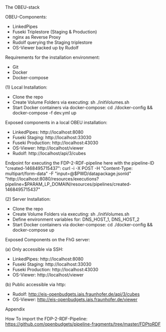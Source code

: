 The OBEU-stack

OBEU-Components:
- LinkedPipes
- Fuseki Triplestore (Staging & Production)
- nginx as Reverse Proxy
- Rudolf querying the Staging triplestore
- OS-Viewer backed up by Rudolf

Requirements for the installation environment:
- Git
- Docker 
- Docker-compose

(1) Local Installation:
- Clone the repo
- Create Volume Folders via executing: sh ./initVolumes.sh
- Start Docker containers via docker-compose:
    cd ./docker-config && docker-compose -f dev.yml up

Exposed components in a local OBEU installation:
- LinkedPipes: http://localhost:8080
- Fuseki Staging: http://localhost:33030
- Fuseki Production: http://localhost:43030
- OS-Viewer: http://localhost/viewer
- Rudolf: http://localhost/api/3/cubes

Endpoint for executing the FDP-2-RDF-pipeline here with the pipeline-ID "created-1468495715437":
curl -i -X POST -H "Content-Type: multipart/form-data" -F "input=@$PWD/datapackage.jsonld" "http://localhost:8080/resources/executions?pipeline=$PARAM_LP_DOMAIN/resources/pipelines/created-1468495715437"

(2) Server Installation:
- Clone the repo
- Create Volume Folders via executing: sh ./initVolumes.sh
- Define environment variables for: DNS_HOST_1, DNS_HOST_2
- Start Docker containers via docker-compose:
    cd ./docker-config && docker-compose up

Exposed Components on the FhG server:

(a) Only accessible via SSH:
- LinkedPipes: http://localhost:8080
- Fuseki Staging: http://localhost:33030
- Fuseki Production: http://localhost:43030
- OS-Viewer: http://localhost/viewer

(b) Public accessible via http:
- Rudolf: http://eis-openbudgets.iais.fraunhofer.de/api/3/cubes
- OS-Viewer: http://eis-openbudgets.iais.fraunhofer.de/viewer

Appendix

How To import the FDP-2-RDF-Pipeline:
https://github.com/openbudgets/pipeline-fragments/tree/master/FDPtoRDF

